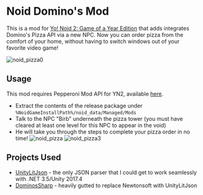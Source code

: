 ﻿# Noid Domino's Mod

This is a mod for [Yo! Noid 2: Game of a Year Edition](noid.pizza) that adds integrates Domino's Pizza API via a new NPC. Now you can order pizza from the comfort of your home, without having to switch windows out of your favorite video game!

![noid_pizza0](https://github.com/SpectralPlatypus/Noid-Dominos-Mod/assets/50896763/0349dc34-d5ba-4e62-9bdf-790ec506b6af)

## Usage
This mod requires Pepperoni Mod API for YN2, available [here](https://github.com/SpectralPlatypus/Pepperoni/releases/tag/v3.5).
- Extract the contents of the release package under `%NoidGameInstallPath%/noid_data/Managed/Mods`
- Talk to the NPC "Birb" underneath the pizza tower (you must have cleared at least one level for this NPC to appear in the void)
- He will take you through the steps to complete your pizza order in no time!
![noid_pizza](https://github.com/SpectralPlatypus/Noid-Dominos-Mod/assets/50896763/211f5a31-4ec8-4d8e-8f81-df51822646df)
![noid_pizza3](https://github.com/SpectralPlatypus/Noid-Dominos-Mod/assets/50896763/9f6a9e96-0699-4718-a686-610898e29ff5)

## Projects Used
- [UnityLitJson](https://github.com/Mervill/UnityLitJson/) - the only JSON parser that I could get to work seamlessly with .NET 3.5/Unity 2017.4
- [DominosSharp](https://github.com/FromDarkHell/DominoSharp) - heavily gutted to replace Newtonsoft with UnityLitJson
